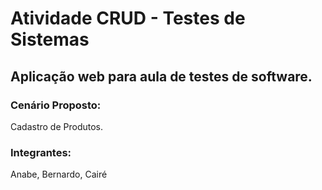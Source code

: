 # Atividade CRUD - Testes de Sistemas

## Aplicação web para aula de testes de software. 

### Cenário Proposto:
Cadastro de Produtos.

### Integrantes:
Anabe, Bernardo, Cairé
